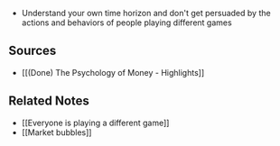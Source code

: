 - Understand your own time horizon and don't get persuaded by the actions and behaviors of people playing different games 

## Sources
- [[(Done) The Psychology of Money - Highlights]]

## Related Notes
- [[Everyone is playing a different game]]
- [[Market bubbles]]